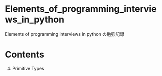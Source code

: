 # Elements_of_programming_interviews_in_python
Elements of programming interviews in python の勉強記録

# Contents  
4. Primitive Types
